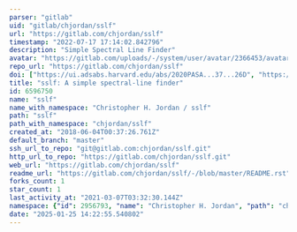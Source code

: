 ```yaml
---
parser: "gitlab"
uid: "gitlab/chjordan/sslf"
url: "https://gitlab.com/chjordan/sslf"
timestamp: "2022-07-17 17:14:02.842796"
description: "Simple Spectral Line Finder"
avatar: "https://gitlab.com/uploads/-/system/user/avatar/2366453/avatar.png"
repo_url: "https://gitlab.com/chjordan/sslf"
doi: ["https://ui.adsabs.harvard.edu/abs/2020PASA...37...26D", "https://ui.adsabs.harvard.edu/abs/2020RNAAS...4...56J", "https://ui.adsabs.harvard.edu/abs/2020ascl.soft08007J/abstract"]
title: "sslf: A simple spectral-line finder"
id: 6596750
name: "sslf"
name_with_namespace: "Christopher H. Jordan / sslf"
path: "sslf"
path_with_namespace: "chjordan/sslf"
created_at: "2018-06-04T00:37:26.761Z"
default_branch: "master"
ssh_url_to_repo: "git@gitlab.com:chjordan/sslf.git"
http_url_to_repo: "https://gitlab.com/chjordan/sslf.git"
web_url: "https://gitlab.com/chjordan/sslf"
readme_url: "https://gitlab.com/chjordan/sslf/-/blob/master/README.rst"
forks_count: 1
star_count: 1
last_activity_at: "2021-03-07T03:32:30.144Z"
namespace: {"id": 2956793, "name": "Christopher H. Jordan", "path": "chjordan", "kind": "user", "full_path": "chjordan", "parent_id": null, "avatar_url": "/uploads/-/system/user/avatar/2366453/avatar.png", "web_url": "https://gitlab.com/chjordan"}
date: "2025-01-25 14:22:55.540802"
---
```

